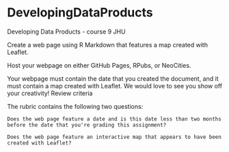 # DevelopingDataProducts
Developing Data Products - course 9 JHU

Create a web page using R Markdown that features a map created with Leaflet. 

Host your webpage on either GitHub Pages, RPubs, or NeoCities.

Your webpage must contain the date that you created the document, and it must contain a map created with Leaflet. We would love to see you show off your creativity! 
Review criteria

The rubric contains the following two questions:

    Does the web page feature a date and is this date less than two months before the date that you're grading this assignment?

    Does the web page feature an interactive map that appears to have been created with Leaflet?
